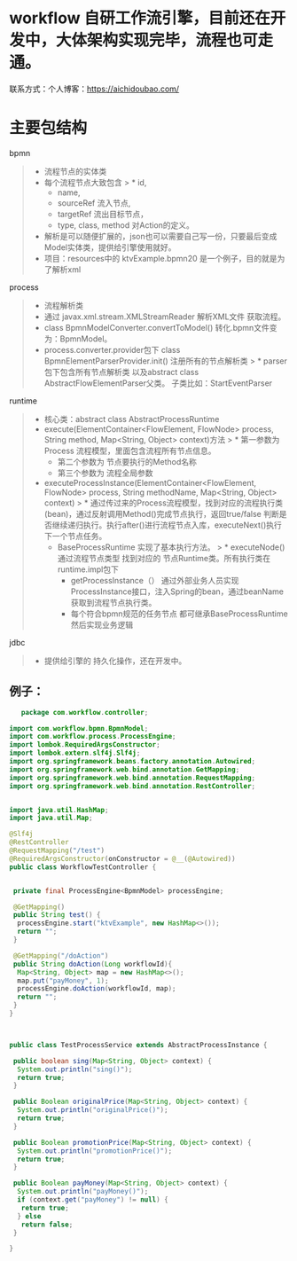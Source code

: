# workflow 自研工作流引擎，目前还在开发中，大体架构实现完毕，流程也可走通。
联系方式：个人博客：https://aichidoubao.com/
# 主要包结构

bpmn
> * 流程节点的实体类
> * 每个流程节点大致包含
    >   * id,
>   * name,
>   * sourceRef 流入节点,
>   * targetRef 流出目标节点，
>   * type, class, method 对Action的定义。
> * 解析是可以随便扩展的，json也可以需要自己写一份，只要最后变成Model实体类，提供给引擎使用就好。
> * 项目：resources中的 ktvExample.bpmn20 是一个例子，目的就是为了解析xml

process
> * 流程解析类
> * 通过 javax.xml.stream.XMLStreamReader 解析XML文件 获取流程。
> * class BpmnModelConverter.convertToModel() 转化.bpmn文件变为：BpmnModel。
> * process.converter.provider包下 class BpmnElementParserProvider.init() 注册所有的节点解析类
    >   * parser包下包含所有节点解析类 以及abstract class AbstractFlowElementParser父类。 子类比如：StartEventParser

runtime
>* 核心类：abstract class AbstractProcessRuntime
   >  * execute(ElementContainer<FlowElement, FlowNode> process, String method, Map<String, Object> context)方法
        >    * 第一参数为 Process 流程模型，里面包含流程所有节点信息。
>    * 第二个参数为 节点要执行的Method名称
>    * 第三个参数为 流程全局参数
>  * executeProcessInstance(ElementContainer<FlowElement, FlowNode> process, String methodName, Map<String, Object> context)
     >    * 通过传过来的Process流程模型，找到对应的流程执行类(bean)，通过反射调用Method()完成节点执行，返回true/false 判断是否继续递归执行。执行after()进行流程节点入库，executeNext()执行下一个节点任务。
>    * BaseProcessRuntime 实现了基本执行方法。
       >      * executeNode() 通过流程节点类型 找到对应的 节点Runtime类。所有执行类在runtime.impl包下
>      * getProcessInstance（） 通过外部业务人员实现ProcessInstance接口，注入Spring的bean，通过beanName获取到流程节点执行类。
>      * 每个符合bpmn规范的任务节点 都可继承BaseProcessRuntime 然后实现业务逻辑

jdbc
>* 提供给引擎的 持久化操作，还在开发中。

## 例子：
````java
   package com.workflow.controller;

import com.workflow.bpmn.BpmnModel;
import com.workflow.process.ProcessEngine;
import lombok.RequiredArgsConstructor;
import lombok.extern.slf4j.Slf4j;
import org.springframework.beans.factory.annotation.Autowired;
import org.springframework.web.bind.annotation.GetMapping;
import org.springframework.web.bind.annotation.RequestMapping;
import org.springframework.web.bind.annotation.RestController;


import java.util.HashMap;
import java.util.Map;

@Slf4j
@RestController
@RequestMapping("/test")
@RequiredArgsConstructor(onConstructor = @__(@Autowired))
public class WorkflowTestController {


 private final ProcessEngine<BpmnModel> processEngine;

 @GetMapping()
 public String test() {
  processEngine.start("ktvExample", new HashMap<>());
  return "";
 }

 @GetMapping("/doAction")
 public String doAction(Long workflowId){
  Map<String, Object> map = new HashMap<>();
  map.put("payMoney", 1);
  processEngine.doAction(workflowId, map);
  return "";
 }
}



public class TestProcessService extends AbstractProcessInstance {

 public boolean sing(Map<String, Object> context) {
  System.out.println("sing()");
  return true;
 }

 public Boolean originalPrice(Map<String, Object> context) {
  System.out.println("originalPrice()");
  return true;
 }

 public Boolean promotionPrice(Map<String, Object> context) {
  System.out.println("promotionPrice()");
  return true;
 }

 public Boolean payMoney(Map<String, Object> context) {
  System.out.println("payMoney()");
  if (context.get("payMoney") != null) {
   return true;
  } else
   return false;
 }

}
````
